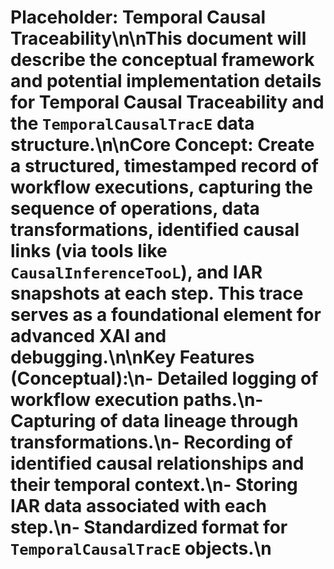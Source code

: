 # Placeholder: Temporal Causal Traceability\n\nThis document will describe the conceptual framework and potential implementation details for **Temporal Causal Traceability** and the `TemporalCausalTracE` data structure.\n\n**Core Concept:** Create a structured, timestamped record of workflow executions, capturing the sequence of operations, data transformations, identified causal links (via tools like `CausalInferenceTooL`), and IAR snapshots at each step. This trace serves as a foundational element for advanced XAI and debugging.\n\n**Key Features (Conceptual):**\n- Detailed logging of workflow execution paths.\n- Capturing of data lineage through transformations.\n- Recording of identified causal relationships and their temporal context.\n- Storing IAR data associated with each step.\n- Standardized format for `TemporalCausalTracE` objects.\n 